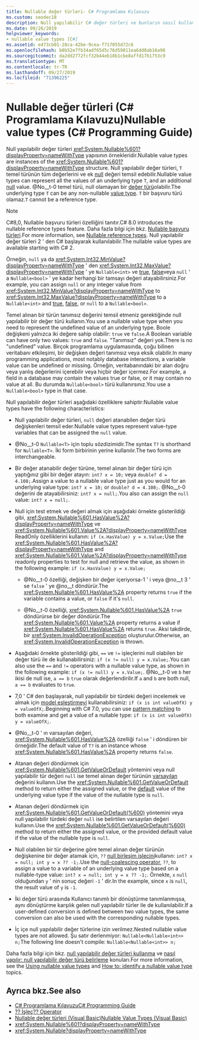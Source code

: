 ```yaml
---
title: Nullable değer türleri- C# Programlama Kılavuzu
ms.custom: seodec18
description: Null yapılabilir C# değer türleri ve bunların nasıl kullanılacağı hakkında bilgi edinin
ms.date: 09/26/2019
helpviewer_keywords:
- nullable value types [C#]
ms.assetid: e473cb01-28ca-42be-9cea-f717055d72c6
ms.openlocfilehash: b8b52e7fb34adf65d5c76d59811ea6dd0ab16a98
ms.sourcegitcommit: da2dd2772fcf32b44eb18b1cbe8affd17b1753c9
ms.translationtype: MT
ms.contentlocale: tr-TR
ms.lasthandoff: 09/27/2019
ms.locfileid: "71396225"
---
```

# <a name="nullable-value-types-c-programming-guide"></a><span data-ttu-id="d50cd-103">Nullable değer türleri (C# Programlama Kılavuzu)</span><span class="sxs-lookup"><span data-stu-id="d50cd-103">Nullable value types (C# Programming Guide)</span></span>

<span data-ttu-id="d50cd-104">Null yapılabilir değer türleri <xref:System.Nullable%601?displayProperty=nameWithType> yapısının örnekleridir.</span><span class="sxs-lookup"><span data-stu-id="d50cd-104">Nullable value types are instances of the <xref:System.Nullable%601?displayProperty=nameWithType> structure.</span></span> <span data-ttu-id="d50cd-105">Null yapılabilir değer türleri, `T` temel türünün tüm değerlerini ve ek [null](../../language-reference/keywords/null.md) değeri temsil edebilir.</span><span class="sxs-lookup"><span data-stu-id="d50cd-105">Nullable value types can represent all the values of an underlying type `T`, and an additional [null](../../language-reference/keywords/null.md) value.</span></span> <span data-ttu-id="d50cd-106">@No__t-0 temel türü, null olamayan bir [değer türü](../../language-reference/keywords/value-types.md)olabilir.</span><span class="sxs-lookup"><span data-stu-id="d50cd-106">The underlying type `T` can be any non-nullable [value type](../../language-reference/keywords/value-types.md).</span></span> <span data-ttu-id="d50cd-107">`T` bir başvuru türü olamaz.</span><span class="sxs-lookup"><span data-stu-id="d50cd-107">`T` cannot be a reference type.</span></span>

> [!NOTE]
> <span data-ttu-id="d50cd-108">C#8,0, Nullable başvuru türleri özelliğini tanıtır.</span><span class="sxs-lookup"><span data-stu-id="d50cd-108">C# 8.0 introduces the nullable reference types feature.</span></span> <span data-ttu-id="d50cd-109">Daha fazla bilgi için bkz. [Nullable başvuru türleri](../../nullable-references.md).</span><span class="sxs-lookup"><span data-stu-id="d50cd-109">For more information, see [Nullable reference types](../../nullable-references.md).</span></span> <span data-ttu-id="d50cd-110">Null yapılabilir değer türleri 2 ' den C# başlayarak kullanılabilir.</span><span class="sxs-lookup"><span data-stu-id="d50cd-110">The nullable value types are available starting with C# 2.</span></span>

<span data-ttu-id="d50cd-111">Örneğin, `null` ya da <xref:System.Int32.MinValue?displayProperty=nameWithType> ' den <xref:System.Int32.MaxValue?displayProperty=nameWithType> ' ye `Nullable<int>` ve [true](../../language-reference/keywords/true-literal.md), [false](../../language-reference/keywords/false-literal.md)veya `null` ' a `Nullable<bool>` ' ye kadar herhangi bir tamsayı değeri atayabilirsiniz.</span><span class="sxs-lookup"><span data-stu-id="d50cd-111">For example, you can assign `null` or any integer value from <xref:System.Int32.MinValue?displayProperty=nameWithType> to <xref:System.Int32.MaxValue?displayProperty=nameWithType> to a `Nullable<int>` and [true](../../language-reference/keywords/true-literal.md), [false](../../language-reference/keywords/false-literal.md), or `null` to a `Nullable<bool>`.</span></span>

<span data-ttu-id="d50cd-112">Temel alınan bir türün tanımsız değerini temsil etmeniz gerektiğinde null yapılabilir bir değer türü kullanın.</span><span class="sxs-lookup"><span data-stu-id="d50cd-112">You use a nullable value type when you need to represent the undefined value of an underlying type.</span></span> <span data-ttu-id="d50cd-113">Boole değişkeni yalnızca iki değere sahip olabilir: `true` ve `false`.</span><span class="sxs-lookup"><span data-stu-id="d50cd-113">A Boolean variable can have only two values: `true` and `false`.</span></span> <span data-ttu-id="d50cd-114">"Tanımsız" değeri yok.</span><span class="sxs-lookup"><span data-stu-id="d50cd-114">There is no "undefined" value.</span></span> <span data-ttu-id="d50cd-115">Birçok programlama uygulamasında, çoğu bilinen veritabanı etkileşimi, bir değişken değeri tanımsız veya eksik olabilir.</span><span class="sxs-lookup"><span data-stu-id="d50cd-115">In many programming applications, most notably database interactions, a variable value can be undefined or missing.</span></span> <span data-ttu-id="d50cd-116">Örneğin, veritabanındaki bir alan doğru veya yanlış değerlerini içerebilir veya hiçbir değer içermez.</span><span class="sxs-lookup"><span data-stu-id="d50cd-116">For example, a field in a database may contain the values true or false, or it may contain no value at all.</span></span> <span data-ttu-id="d50cd-117">Bu durumda `Nullable<bool>` türü kullanırsınız.</span><span class="sxs-lookup"><span data-stu-id="d50cd-117">You use a `Nullable<bool>` type in that case.</span></span>

<span data-ttu-id="d50cd-118">Null yapılabilir değer türleri aşağıdaki özelliklere sahiptir:</span><span class="sxs-lookup"><span data-stu-id="d50cd-118">Nullable value types have the following characteristics:</span></span>

- <span data-ttu-id="d50cd-119">Null yapılabilir değer türleri, `null` değeri atanabilen değer türü değişkenleri temsil eder.</span><span class="sxs-lookup"><span data-stu-id="d50cd-119">Nullable value types represent value-type variables that can be assigned the `null` value.</span></span>

- <span data-ttu-id="d50cd-120">@No__t-0 `Nullable<T>` için toplu sözdizimidir.</span><span class="sxs-lookup"><span data-stu-id="d50cd-120">The syntax `T?` is shorthand for `Nullable<T>`.</span></span> <span data-ttu-id="d50cd-121">İki form birbirinin yerine kullanılır.</span><span class="sxs-lookup"><span data-stu-id="d50cd-121">The two forms are interchangeable.</span></span>

- <span data-ttu-id="d50cd-122">Bir değer atanabilir değer türüne, temel alınan bir değer türü için yaptığınız gibi bir değer atayın: `int? x = 10;` veya `double? d = 4.108;`.</span><span class="sxs-lookup"><span data-stu-id="d50cd-122">Assign a value to a nullable value type just as you would for an underlying value type: `int? x = 10;` or `double? d = 4.108;`.</span></span> <span data-ttu-id="d50cd-123">@No__t-0 değerini de atayabilirsiniz: `int? x = null;`.</span><span class="sxs-lookup"><span data-stu-id="d50cd-123">You also can assign the `null` value: `int? x = null;`.</span></span>

- <span data-ttu-id="d50cd-124">Null için test etmek ve değeri almak için aşağıdaki örnekte gösterildiği gibi, <xref:System.Nullable%601.HasValue%2A?displayProperty=nameWithType> ve <xref:System.Nullable%601.Value%2A?displayProperty=nameWithType> ReadOnly özelliklerini kullanın: `if (x.HasValue) y = x.Value;`</span><span class="sxs-lookup"><span data-stu-id="d50cd-124">Use the <xref:System.Nullable%601.HasValue%2A?displayProperty=nameWithType> and <xref:System.Nullable%601.Value%2A?displayProperty=nameWithType> readonly properties to test for null and retrieve the value, as shown in the following example: `if (x.HasValue) y = x.Value;`</span></span>

  - <span data-ttu-id="d50cd-125">@No__t-0 özelliği, değişken bir değer içeriyorsa-1 ' i veya @no__t 3 ' se `false` ' ye @no__t döndürür.</span><span class="sxs-lookup"><span data-stu-id="d50cd-125">The <xref:System.Nullable%601.HasValue%2A> property returns `true` if the variable contains a value, or `false` if it's `null`.</span></span>

  - <span data-ttu-id="d50cd-126">@No__t-0 özelliği, <xref:System.Nullable%601.HasValue%2A> `true` döndürürse bir değer döndürür.</span><span class="sxs-lookup"><span data-stu-id="d50cd-126">The <xref:System.Nullable%601.Value%2A> property returns a value if <xref:System.Nullable%601.HasValue%2A> returns `true`.</span></span> <span data-ttu-id="d50cd-127">Aksi takdirde, bir <xref:System.InvalidOperationException> oluşturulur.</span><span class="sxs-lookup"><span data-stu-id="d50cd-127">Otherwise, an <xref:System.InvalidOperationException> is thrown.</span></span>

- <span data-ttu-id="d50cd-128">Aşağıdaki örnekte gösterildiği gibi, `==` ve `!=` işleçlerini null olabilen bir değer türü ile de kullanabilirsiniz: `if (x != null) y = x.Value;`.</span><span class="sxs-lookup"><span data-stu-id="d50cd-128">You can also use the `==` and `!=` operators with a nullable value type, as shown in the following example: `if (x != null) y = x.Value;`.</span></span> <span data-ttu-id="d50cd-129">@No__t-0 ve `b` her ikisi de null ise, `a == b` `true` olarak değerlendirilir.</span><span class="sxs-lookup"><span data-stu-id="d50cd-129">If `a` and `b` are both null, `a == b` evaluates to `true`.</span></span>

- <span data-ttu-id="d50cd-130">7,0 ' C# den başlayarak, null yapılabilir bir türdeki değeri incelemek ve almak için [model eşleştirmeyi](../../pattern-matching.md#the-is-type-pattern-expression) kullanabilirsiniz: `if (x is int valueOfX) y = valueOfX;`.</span><span class="sxs-lookup"><span data-stu-id="d50cd-130">Beginning with C# 7.0, you can use [pattern matching](../../pattern-matching.md#the-is-type-pattern-expression) to both examine and get a value of a nullable type: `if (x is int valueOfX) y = valueOfX;`.</span></span>

- <span data-ttu-id="d50cd-131">@No__t-0 ' ın varsayılan değeri, <xref:System.Nullable%601.HasValue%2A> özelliği `false` ' i döndüren bir örneğidir.</span><span class="sxs-lookup"><span data-stu-id="d50cd-131">The default value of `T?` is an instance whose <xref:System.Nullable%601.HasValue%2A> property returns `false`.</span></span>

- <span data-ttu-id="d50cd-132">Atanan değeri döndürmek için <xref:System.Nullable%601.GetValueOrDefault> yöntemini veya null yapılabilir tür değeri `null` ise temel alınan değer türünün [varsayılan](../../language-reference/keywords/default-values-table.md) değerini kullanın.</span><span class="sxs-lookup"><span data-stu-id="d50cd-132">Use the <xref:System.Nullable%601.GetValueOrDefault> method to return either the assigned value, or the [default](../../language-reference/keywords/default-values-table.md) value of the underlying value type if the value of the nullable type is `null`.</span></span>

- <span data-ttu-id="d50cd-133">Atanan değeri döndürmek için <xref:System.Nullable%601.GetValueOrDefault(%600)> yöntemini veya null yapılabilir türdeki değer `null` ise belirtilen varsayılan değeri kullanın.</span><span class="sxs-lookup"><span data-stu-id="d50cd-133">Use the <xref:System.Nullable%601.GetValueOrDefault(%600)> method to return either the assigned value, or the provided default value if the value of the nullable type is `null`.</span></span>

- <span data-ttu-id="d50cd-134">Null olabilen bir tür değerine göre temel alınan değer türünün değişkenine bir değer atamak için, `??` [null birleşim işlecini](../../language-reference/operators/null-coalescing-operator.md)kullanın: `int? x = null; int y = x ?? -1;`.</span><span class="sxs-lookup"><span data-stu-id="d50cd-134">Use the [null-coalescing operator](../../language-reference/operators/null-coalescing-operator.md), `??`, to assign a value to a variable of an underlying value type based on a nullable-type value: `int? x = null; int y = x ?? -1;`.</span></span> <span data-ttu-id="d50cd-135">Örnekte, `x` `null` olduğundan `y` ' nin sonuç değeri `-1` ' dir.</span><span class="sxs-lookup"><span data-stu-id="d50cd-135">In the example, since `x` is `null`, the result value of `y` is `-1`.</span></span>

- <span data-ttu-id="d50cd-136">İki değer türü arasında Kullanıcı tanımlı bir dönüştürme tanımlanmışsa, aynı dönüştürme karşılık gelen null yapılabilir türler ile de kullanılabilir.</span><span class="sxs-lookup"><span data-stu-id="d50cd-136">If a user-defined conversion is defined between two value types, the same conversion can also be used with the corresponding nullable types.</span></span>

- <span data-ttu-id="d50cd-137">İç içe null yapılabilir değer türlerine izin verilmez.</span><span class="sxs-lookup"><span data-stu-id="d50cd-137">Nested nullable value types are not allowed.</span></span> <span data-ttu-id="d50cd-138">Şu satır derlenmiyor: `Nullable<Nullable<int>> n;`</span><span class="sxs-lookup"><span data-stu-id="d50cd-138">The following line doesn't compile: `Nullable<Nullable<int>> n;`</span></span>

<span data-ttu-id="d50cd-139">Daha fazla bilgi için bkz. [null yapılabilir değer türleri kullanma](using-nullable-types.md) ve [nasıl yapılır: null yapılabilir değer türü belirleme](how-to-identify-a-nullable-type.md) konuları.</span><span class="sxs-lookup"><span data-stu-id="d50cd-139">For more information, see the [Using nullable value types](using-nullable-types.md) and [How to: identify a nullable value type](how-to-identify-a-nullable-type.md) topics.</span></span>

## <a name="see-also"></a><span data-ttu-id="d50cd-140">Ayrıca bkz.</span><span class="sxs-lookup"><span data-stu-id="d50cd-140">See also</span></span>

- [<span data-ttu-id="d50cd-141">C# Programlama Kılavuzu</span><span class="sxs-lookup"><span data-stu-id="d50cd-141">C# Programming Guide</span></span>](../index.md)
- [<span data-ttu-id="d50cd-142">?? İşleç</span><span class="sxs-lookup"><span data-stu-id="d50cd-142">?? Operator</span></span>](../../language-reference/operators/null-coalescing-operator.md)
- [<span data-ttu-id="d50cd-143">Nullable değer türleri (Visual Basic)</span><span class="sxs-lookup"><span data-stu-id="d50cd-143">Nullable Value Types (Visual Basic)</span></span>](../../../visual-basic/programming-guide/language-features/data-types/nullable-value-types.md)
- <xref:System.Nullable%601?displayProperty=nameWithType>
- <xref:System.Nullable?displayProperty=nameWithType>

